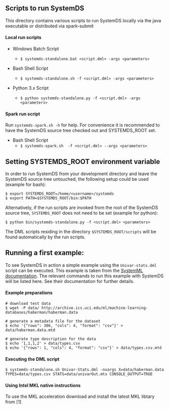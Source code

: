 ## Scripts to run SystemDS
This directory contains various scripts to run SystemDS locally via the java executable or distributed via spark-submit

#### Local run scripts
* Windows Batch Script
    * `$ systemds-standalone.bat <script.dml> -args <parameters>`
    
* Bash Shell Script
    * `$ systemds-standalone.sh -f <script.dml> -args <parameters>`
    
* Python 3.x Script
    * `$ python systemds-standalone.py -f <script.dml> -args <parameters>`
    
#### Spark run script
Run `systemds-spark.sh -h` for help. For convenience it is recommended to have the SystemDS 
source tree checked out and SYSTEMDS_ROOT set.

* Bash Shell Script
    * `$ systemds-spark.sh  -f <script.dml> --args <parameters>`
    

## Setting SYSTEMDS_ROOT environment variable
In order to run SystemDS from your development directory and leave the 
SystemDS source tree untouched, the following setup could be used (example for bash):
 ```shell script
$ export SYSTEMDS_ROOT=/home/<username>/systemds
$ export PATH=$SYSTEMDS_ROOT/bin:$PATH
```
Alternatively, if the run scripts are invoked from the root of the
SystemDS source tree, `SYSTEMDS_ROOT` does not need to be set (example for python):

`$ python bin/systemds-standalone.py -f <script.dml> <parameters>`

The DML scripts residing in the directory `$SYSTEMDS_ROOT/scripts` will be found automatically by the run scripts. 

## Running a first example:
To see SystemDS in action a simple example using the `Univar-stats.dml` 
script can be executed. This example is taken from the 
[SystemML documentation](http://apache.github.io/systemml/standalone-guide). 
The relevant commands to run this example with SystemDS will be listed here.
See their documentation for further details.  

#### Example preparations
```shell script
# download test data
$ wget -P data/ http://archive.ics.uci.edu/ml/machine-learning-databases/haberman/haberman.data

# generate a metadata file for the dataset
$ echo '{"rows": 306, "cols": 4, "format": "csv"}' > data/haberman.data.mtd

# generate type description for the data
$ echo '1,1,1,2' > data/types.csv
$ echo '{"rows": 1, "cols": 4, "format": "csv"}' > data/types.csv.mtd
```
#### Executing the DML script
```shell script
$ systemds-standalone.sh Univar-Stats.dml -nvargs X=data/haberman.data TYPES=data/types.csv STATS=data/univarOut.mtx CONSOLE_OUTPUT=TRUE
```

#### Using Intel MKL native instructions
To use the MKL acceleration download and install the latest MKL libtary from [1] 
